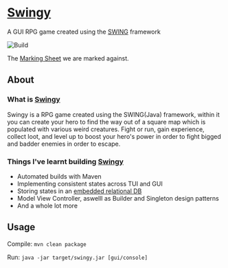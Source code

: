 # [Swingy](https://github.com/ziadhorat/Swingy/blob/master/documentation/Swingy.en.pdf)

A GUI RPG game created using the [SWING](https://en.wikipedia.org/wiki/Swing_(Java)) framework

![Build](https://github.com/ziadhorat/Swingy/workflows/Build/badge.svg)

The [Marking Sheet](https://github.com/ziadhorat/Swingy/blob/master/documentation/swingy.markingsheet.pdf) we are marked against.

## About

### What is [Swingy](https://github.com/ziadhorat/Swingy/blob/master/documentation/Swingy.en.pdf)

Swingy is a RPG game created using the SWING(Java) framework, within it you can create your hero to find the way out of a square map which is populated with various weird creatures. Fight or run, gain experience, collect loot, and level up to boost your hero's power in order to fight bigged and badder enemies in order to escape.

### Things I've learnt building [Swingy](https://github.com/ziadhorat/Swingy/blob/master/documentation/Swingy.en.pdf)

- Automated builds with Maven
- Implementing consistent states across TUI and GUI
- Storing states in an [embedded relational DB](https://mvnrepository.com/artifact/com.h2database/h2)
- Model View Controller, aswelll as Builder and Singleton design patterns
- And a whole lot more

## Usage

Compile: `mvn clean package`

Run: `java -jar target/swingy.jar [gui/console]`
